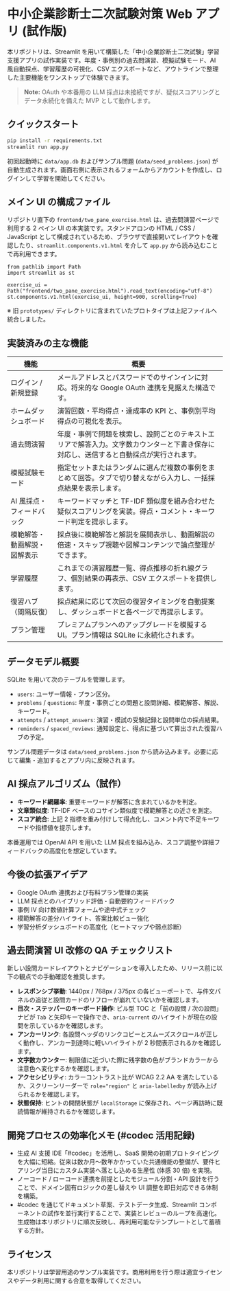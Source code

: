# 中小企業診断士二次試験対策 Web アプリ (試作版)

本リポジトリは、Streamlit を用いて構築した「中小企業診断士二次試験」学習支援アプリの試作実装です。年度・事例別の過去問演習、模擬試験モード、AI 風自動採点、学習履歴の可視化、CSV エクスポートなど、アウトラインで整理した主要機能をワンストップで体験できます。

> **Note:** OAuth や本番用の LLM 採点は未接続ですが、疑似スコアリングとデータ永続化を備えた MVP として動作します。

## クイックスタート

```bash
pip install -r requirements.txt
streamlit run app.py
```

初回起動時に `data/app.db` およびサンプル問題 (`data/seed_problems.json`) が自動生成されます。画面右側に表示されるフォームからアカウントを作成し、ログインして学習を開始してください。

## メイン UI の構成ファイル

リポジトリ直下の `frontend/two_pane_exercise.html` は、過去問演習ページで利用する 2 ペイン UI の本実装です。スタンドアロンの HTML / CSS / JavaScript として構成されているため、ブラウザで直接開いてレイアウトを確認したり、`streamlit.components.v1.html` を介して `app.py` から読み込むことで再利用できます。

```
from pathlib import Path
import streamlit as st

exercise_ui = Path("frontend/two_pane_exercise.html").read_text(encoding="utf-8")
st.components.v1.html(exercise_ui, height=900, scrolling=True)
```

※ 旧 `prototypes/` ディレクトリに含まれていたプロトタイプは上記ファイルへ統合しました。

## 実装済みの主な機能

| 機能 | 概要 |
| --- | --- |
| ログイン / 新規登録 | メールアドレスとパスワードでのサインインに対応。将来的な Google OAuth 連携を見据えた構造です。 |
| ホームダッシュボード | 演習回数・平均得点・達成率の KPI と、事例別平均得点の可視化を表示。 |
| 過去問演習 | 年度・事例で問題を検索し、設問ごとのテキストエリアで解答入力。文字数カウンターと下書き保存に対応し、送信すると自動採点が実行されます。 |
| 模擬試験モード | 指定セットまたはランダムに選んだ複数の事例をまとめて回答。タブで切り替えながら入力し、一括採点結果を表示します。 |
| AI 風採点・フィードバック | キーワードマッチと TF-IDF 類似度を組み合わせた疑似スコアリングを実装。得点・コメント・キーワード判定を提示します。 |
| 模範解答・動画解説・図解表示 | 採点後に模範解答と解説を展開表示し、動画解説の倍速・スキップ視聴や図解コンテンツで論点整理ができます。 |
| 学習履歴 | これまでの演習履歴一覧、得点推移の折れ線グラフ、個別結果の再表示、CSV エクスポートを提供します。 |
| 復習ハブ（間隔反復） | 採点結果に応じて次回の復習タイミングを自動提案し、ダッシュボードと各ページで再提示します。 |
| プラン管理 | プレミアムプランへのアップグレードを模擬する UI。プラン情報は SQLite に永続化されます。 |

## データモデル概要

SQLite を用いて次のテーブルを管理します。

- `users`: ユーザー情報・プラン区分。
- `problems` / `questions`: 年度・事例ごとの問題と設問詳細、模範解答、解説、キーワード。
- `attempts` / `attempt_answers`: 演習・模試の受験記録と設問単位の採点結果。
- `reminders` / `spaced_reviews`: 通知設定と、得点に基づいて算出された復習ハブの予定。

サンプル問題データは `data/seed_problems.json` から読み込みます。必要に応じて編集・追加するとアプリ内に反映されます。

## AI 採点アルゴリズム（試作）

- **キーワード網羅率**: 重要キーワードが解答に含まれているかを判定。
- **文章類似度**: TF-IDF ベースのコサイン類似度で模範解答との近さを測定。
- **スコア統合**: 上記 2 指標を重み付けして得点化し、コメント内で不足キーワードや指標値を提示します。

本番運用では OpenAI API を用いた LLM 採点を組み込み、スコア調整や詳細フィードバックの高度化を想定しています。

## 今後の拡張アイデア

- Google OAuth 連携および有料プラン管理の実装
- LLM 採点とのハイブリッド評価・自動要約フィードバック
- 事例 IV 向け数値計算フォームや途中式チェック
- 模範解答の差分ハイライト、答案比較ビュー強化
- 学習分析ダッシュボードの高度化（ヒートマップや弱点診断）

## 過去問演習 UI 改修の QA チェックリスト

新しい設問カードレイアウトとナビゲーションを導入したため、リリース前に以下の観点での手動確認を推奨します。

- **レスポンシブ挙動**: 1440px / 768px / 375px の各ビューポートで、与件文パネルの追従と設問カードのリフローが崩れていないかを確認します。
- **目次・ステッパーのキーボード操作**: ピル型 TOC と「前の設問 / 次の設問」ナビが `Tab` と矢印キーで操作でき、`aria-current` のハイライトが現在の設問を示しているかを確認します。
- **アンカーリンク**: 各設問ヘッダのリンクコピーとスムーズスクロールが正しく動作し、アンカー到達時に軽いハイライトが 2 秒間表示されるかを確認します。
- **文字数カウンター**: 制限値に近づいた際に残字数の色がブランドカラーから注意色へ変化するかを確認します。
- **アクセシビリティ**: カラーコントラスト比が WCAG 2.2 AA を満たしているか、スクリーンリーダーで `role="region"` と `aria-labelledby` が読み上げられるかを確認します。
- **状態保持**: ヒントの開閉状態が `localStorage` に保存され、ページ再訪時に既読情報が維持されるかを確認します。

## 開発プロセスの効率化メモ (#codec 活用記録)

- 生成 AI 支援 IDE「#codec」を活用し、SaaS 開発の初期プロトタイピングを大幅に短縮。従来は数か月〜数年かかっていた共通機能の整備が、要件ヒアリング当日にカスタム実装へ落とし込める生産性 (体感 30 倍) を実現。
- ノーコード / ローコード連携を前提としたモジュール分割・API 設計を行うことで、ドメイン固有ロジックの差し替えや UI 調整を即日対応できる体制を構築。
- #codec を通じてドキュメント草案、テストデータ生成、Streamlit コンポーネントの試作を並行実行することで、実装とレビューのループを高速化。生成物は本リポジトリに順次反映し、再利用可能なテンプレートとして蓄積する方針。

## ライセンス

本リポジトリは学習用途のサンプル実装です。商用利用を行う際は適宜ライセンスやデータ利用に関する合意を取得してください。
